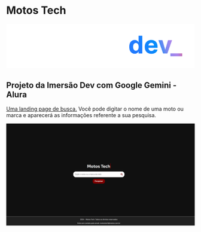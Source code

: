 <div id="header">
    <h1>Motos Tech</h1>
    <img src="assets/logo_imersao_dev_gemini.webp" alt="Logo Imersão DEV">
</div>

<h2>Projeto da Imersão Dev com Google Gemini - Alura</h2>
<p><a href="https://motos-tech.vercel.app/">Uma landing page de busca.</a> Você pode digitar o nome de uma moto ou marca e aparecerá as informações referente a sua pesquisa.</p>
<img src="assets/banner.png" alt="Banner mostrando o layout da página">

